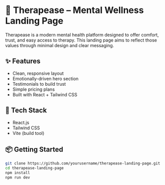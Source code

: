# 🌿 Therapease – Mental Wellness Landing Page

Therapease is a modern mental health platform designed to offer comfort, trust, and easy access to therapy. This landing page aims to reflect those values through minimal design and clear messaging.

## ✨ Features

- Clean, responsive layout
- Emotionally-driven hero section
- Testimonials to build trust
- Simple pricing plans
- Built with React + Tailwind CSS

## 🚀 Tech Stack

- React.js  
- Tailwind CSS  
- Vite (build tool)

## 📦 Getting Started

```bash
git clone https://github.com/yourusername/therapease-landing-page.git
cd therapease-landing-page
npm install
npm run dev
